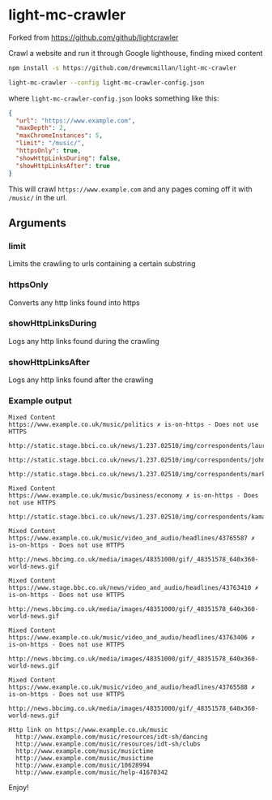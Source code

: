 # light-mc-crawler
Forked from https://github.com/github/lightcrawler

Crawl a website and run it through Google lighthouse, finding mixed content

```bash
npm install -s https://github.com/drewmcmillan/light-mc-crawler

light-mc-crawler --config light-mc-crawler-config.json
```

where `light-mc-crawler-config.json` looks something like this:
```json
{
  "url": "https://www.example.com",
  "maxDepth": 2,
  "maxChromeInstances": 5,
  "limit": "/music/",
  "httpsOnly": true,
  "showHttpLinksDuring": false,
  "showHttpLinksAfter": true
}
```
This will crawl `https://www.example.com` and any pages coming off it with `/music/` in the url.

## Arguments

### limit
Limits the crawling to urls containing a certain substring

### httpsOnly
Converts any http links found into https

### showHttpLinksDuring
Logs any http links found during the crawling

### showHttpLinksAfter
Logs any http links found after the crawling

### Example output
```
Mixed Content
https://www.example.co.uk/music/politics ✗ is-on-https - Does not use HTTPS
   http://static.stage.bbci.co.uk/news/1.237.02510/img/correspondents/laurakuenssberg.png
   http://static.stage.bbci.co.uk/news/1.237.02510/img/correspondents/johnpienaar.png
   http://static.stage.bbci.co.uk/news/1.237.02510/img/correspondents/markdarcy.png

Mixed Content
https://www.example.co.uk/music/business/economy ✗ is-on-https - Does not use HTTPS
   http://static.stage.bbci.co.uk/news/1.237.02510/img/correspondents/kamalahmed.png

Mixed Content 
https://www.example.co.uk/music/video_and_audio/headlines/43765587 ✗ is-on-https - Does not use HTTPS
   http://news.bbcimg.co.uk/media/images/48351000/gif/_48351578_640x360-world-news.gif

Mixed Content
https://www.stage.bbc.co.uk/news/video_and_audio/headlines/43763410 ✗ is-on-https - Does not use HTTPS
   http://news.bbcimg.co.uk/media/images/48351000/gif/_48351578_640x360-world-news.gif

Mixed Content
https://www.example.co.uk/music/video_and_audio/headlines/43763406 ✗ is-on-https - Does not use HTTPS
   http://news.bbcimg.co.uk/media/images/48351000/gif/_48351578_640x360-world-news.gif

Mixed Content
https://www.example.co.uk/music/video_and_audio/headlines/43765588 ✗ is-on-https - Does not use HTTPS
   http://news.bbcimg.co.uk/media/images/48351000/gif/_48351578_640x360-world-news.gif
   
Http link on https://www.example.co.uk/music
  http://www.example.com/music/resources/idt-sh/dancing
  http://www.example.com/music/resources/idt-sh/clubs
  http://www.example.com/music/musictime
  http://www.example.com/music/musictime
  http://www.example.com/music/10628994
  http://www.example.com/music/help-41670342
```

Enjoy!

